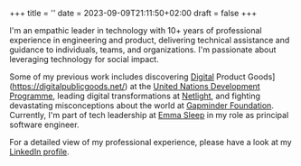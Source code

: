 +++
title = ''
date = 2023-09-09T21:11:50+02:00
draft = false
+++

I'm an empathic leader in technology with 10+ years of professional experience in engineering and product, delivering technical assistance and guidance to individuals, teams, and organizations. I'm passionate about leveraging technology for social impact.

Some of my previous work includes discovering [Digital](https://digitalpublicgoods.net/) Product Goods](https://digitalpublicgoods.net/) at the [United Nations Development Programme](https://www.undp.org/), leading digital transformations at [Netlight](https://www.netlight.com/), and fighting devastating misconceptions about the world at [Gapminder Foundation](https://www.gapminder.org/). Currently, I'm part of tech leadership at [Emma Sleep](https://team.emma-sleep.com/) in my role as principal software engineer.

For a detailed view of my professional experience, please have a look at my [LinkedIn profile](https://www.linkedin.com/in/cjbackman/).
